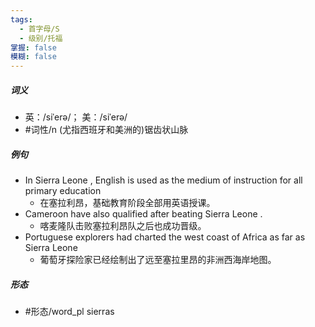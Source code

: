 ```yaml
---
tags:
  - 首字母/S
  - 级别/托福
掌握: false
模糊: false
---
```

##### 词义
- 英：/siˈerə/； 美：/siˈerə/
- #词性/n  (尤指西班牙和美洲的)锯齿状山脉
##### 例句
- In Sierra Leone , English is used as the medium of instruction for all primary education
	- 在塞拉利昂，基础教育阶段全部用英语授课。
- Cameroon have also qualified after beating Sierra Leone .
	- 喀麦隆队击败塞拉利昂队之后也成功晋级。
- Portuguese explorers had charted the west coast of Africa as far as Sierra Leone
	- 葡萄牙探险家已经绘制出了远至塞拉里昂的非洲西海岸地图。
##### 形态
- #形态/word_pl sierras
